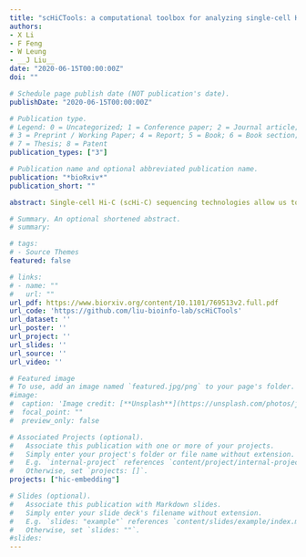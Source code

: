 ```yaml
---
title: "scHiCTools: a computational toolbox for analyzing single-cell Hi-C data"
authors:
- X Li
- F Feng
- W Leung
- __J Liu__
date: "2020-06-15T00:00:00Z"
doi: ""

# Schedule page publish date (NOT publication's date).
publishDate: "2020-06-15T00:00:00Z"

# Publication type.
# Legend: 0 = Uncategorized; 1 = Conference paper; 2 = Journal article;
# 3 = Preprint / Working Paper; 4 = Report; 5 = Book; 6 = Book section;
# 7 = Thesis; 8 = Patent
publication_types: ["3"]

# Publication name and optional abbreviated publication name.
publication: "*bioRxiv*"
publication_short: ""

abstract: Single-cell Hi-C (scHi-C) sequencing technologies allow us to investigate three-dimensional chromatin organization at the single-cell level. However, we still need computational tools to deal with the sparsity of the contact maps from single cells and embed single cells in a lower-dimensional Euclidean space. This embedding helps us understand relationships between the cells in different dimensions such as cell-cycle dynamics and cell differentiation. Here, we present an open-source computational toolbox, scHiCTools, for analyzing single cell Hi-C data. The toolbox takes singlecell Hi-C data files as input, and projects single cells in a lower-dimensional Euclidean space. The toolbox includes three commonly used methods for smoothing scHi-C data (linear convolution, random walk, and network enhancing), three projection methods for embedding single cells (fastHiCRep, Selfish, and InnerProduct), three clustering methods for clustering cells (k-means, spectral clustering, and HiCluster) and a build-in function to visualize the cells embedding in a two-dimensional or three-dimensional plot. We benchmark the embedding performance and run time of these methods on a number of scHi-C datasets, and provide some suggestions for practice use. scHiCTools, based on Python3, can run on different platforms, including Linux, macOS, and Windows. Our software package is available at https://github.com/liu-bioinfo-lab/scHiCTools.

# Summary. An optional shortened abstract.
# summary: 

# tags:
# - Source Themes
featured: false

# links:
# - name: ""
#   url: ""
url_pdf: https://www.biorxiv.org/content/10.1101/769513v2.full.pdf
url_code: 'https://github.com/liu-bioinfo-lab/scHiCTools'
url_dataset: ''
url_poster: ''
url_project: ''
url_slides: ''
url_source: ''
url_video: ''

# Featured image
# To use, add an image named `featured.jpg/png` to your page's folder. 
#image:
#  caption: 'Image credit: [**Unsplash**](https://unsplash.com/photos/jdD8gXaTZsc)'
#  focal_point: ""
#  preview_only: false

# Associated Projects (optional).
#   Associate this publication with one or more of your projects.
#   Simply enter your project's folder or file name without extension.
#   E.g. `internal-project` references `content/project/internal-project/index.md`.
#   Otherwise, set `projects: []`.
projects: ["hic-embedding"]

# Slides (optional).
#   Associate this publication with Markdown slides.
#   Simply enter your slide deck's filename without extension.
#   E.g. `slides: "example"` references `content/slides/example/index.md`.
#   Otherwise, set `slides: ""`.
#slides: 
---
```

